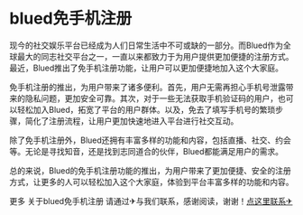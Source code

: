 # blued免手机注册

现今的社交娱乐平台已经成为人们日常生活中不可或缺的一部分。而Blued作为全球最大的同志社交平台之一，一直以来都致力于为用户提供更加便捷的注册方式。最近，Blued推出了免手机注册功能，让用户可以更加便捷地加入这个大家庭。

免手机注册的推出，为用户带来了诸多便利。首先，用户无需再担心手机号泄露带来的隐私问题，更加安全可靠。其次，对于一些无法获取手机验证码的用户，也可以轻松加入Blued，拓宽了平台的用户群体。以及，免去了填写手机号的繁琐步骤，简化了注册流程，让用户更加快速地进入平台进行社交互动。

除了免手机注册外，Blued还拥有丰富多样的功能和内容，包括直播、社交、约会等。无论是寻找知音，还是找到志同道合的伙伴，Blued都能满足用户的需求。

总的来说，Blued的免手机注册功能的推出，为用户带来了更加便捷、安全的注册方式，让更多的人可以轻松加入这个大家庭，体验到平台丰富多样的功能和内容。

更多 关于blued免手机注册 请通过✈与我们联系，感谢阅读，谢谢！[点这里联系✈](https://gg.k02.cc)